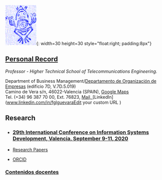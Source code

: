 ![Exlibris](Rana.png){: width=30 height=30 style="float:right; padding:8px"}

## [Personal Record](http://www.upv.es/ficha-personal/fgonzal)
*Professor - Higher Technical School of Telecommunications Engineering.*    

Department of Business Management/[Departamento de Organización de Empresas](https://www.doe.upv.es) (edificio 7D, V.7D.5.019)    
Camino de Vera s/n, 46022-Valencia (SPAIN), [Google Maps](https://www.google.es/maps/place/Departamento+de+Organización+de+Empresas/@39.4810472,-0.3396806,18z/data=!3m1!4b1!4m5!3m4!1s0xd604880cbfc3375:0x2dce851824b9109b!8m2!3d39.4810876!4d-0.3386372)    
Tel. (+34) 96 387 70 00, Ext. 76823,
[Mail, ](fgonzal@omp.upv.es) [LinkedIn](www.linkedin.com/in/fglguevaraEdit your custom URL
)



## Research

* ### [29th International Conference on Information Systems Development, Valencia, September 9-11, 2020 ](http://isd2020.webs.upv.es)

* [Research Papers](https://scholar.google.com/citations?user=ZwUFeFAAAAAJ&hl=en)
* [ORCID](https://orcid.org/0000-0002-2617-1559
)

### [Contenidos docentes](cont-docentes.md)

